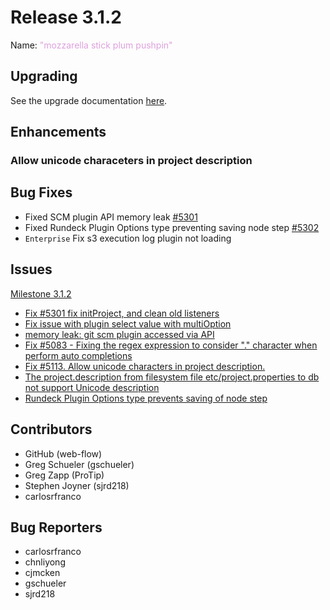 # Release 3.1.2

Name: <span style="color: plum"><span class="glyphicon glyphicon-pushpin"></span> "mozzarella stick plum pushpin"</span>

## Upgrading
See the upgrade documentation [here](https://docs.rundeck.com/3.1.0-rc2/upgrading/upgrade-to-rundeck-3.1.html).

## Enhancements

### Allow unicode characeters in project description

## Bug Fixes

* Fixed SCM plugin API memory leak [#5301](https://github.com/rundeck/rundeck/issues/5301)
* Fixed Rundeck Plugin Options type preventing saving node step [#5302](https://github.com/rundeck/rundeck/pull/5302)
* `Enterprise` Fix s3 execution log plugin not loading

## Issues

[Milestone 3.1.2](https://github.com/rundeck/rundeck/milestone/121)

* [Fix #5301 fix initProject, and clean old listeners](https://github.com/rundeck/rundeck/pull/5304)
* [Fix issue with plugin select value with multiOption](https://github.com/rundeck/rundeck/pull/5302)
* [memory leak: git scm plugin accessed via API](https://github.com/rundeck/rundeck/issues/5301)
* [Fix #5083 - Fixing the regex expression to consider "." character when perform auto completions](https://github.com/rundeck/rundeck/pull/5300)
* [Fix #5113. Allow unicode characters in project description.](https://github.com/rundeck/rundeck/pull/5285)
* [The project.description from filesystem file etc/project.properties to db not support Unicode description](https://github.com/rundeck/rundeck/issues/5113)
* [Rundeck Plugin Options type prevents saving of node step](https://github.com/rundeck/rundeck/issues/4109)

## Contributors

* GitHub (web-flow)
* Greg Schueler (gschueler)
* Greg Zapp (ProTip)
* Stephen Joyner (sjrd218)
* carlosrfranco

## Bug Reporters

* carlosrfranco
* chnliyong
* cjmcken
* gschueler
* sjrd218